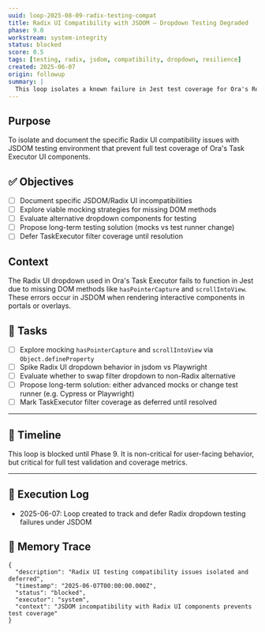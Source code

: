 ```yaml
---
uuid: loop-2025-08-09-radix-testing-compat
title: Radix UI Compatibility with JSDOM – Dropdown Testing Degraded
phase: 9.0
workstream: system-integrity
status: blocked
score: 0.5
tags: [testing, radix, jsdom, compatibility, dropdown, resilience]
created: 2025-06-07
origin: followup
summary: |
  This loop isolates a known failure in Jest test coverage for Ora's React Task Executor. The Radix UI dropdown (Select component via shadcn/ui) fails under JSDOM due to unimplemented browser methods. This blocks full test coverage until a structural workaround is implemented.
---
```


## Purpose

To isolate and document the specific Radix UI compatibility issues with JSDOM testing environment that prevent full test coverage of Ora's Task Executor UI components.

## ✅ Objectives

- [ ] Document specific JSDOM/Radix UI incompatibilities
- [ ] Explore viable mocking strategies for missing DOM methods
- [ ] Evaluate alternative dropdown components for testing
- [ ] Propose long-term testing solution (mocks vs test runner change)
- [ ] Defer TaskExecutor filter coverage until resolution

## Context

The Radix UI dropdown used in Ora's Task Executor fails to function in Jest due to missing DOM methods like `hasPointerCapture` and `scrollIntoView`. These errors occur in JSDOM when rendering interactive components in portals or overlays.

## 🔧 Tasks

- [ ] Explore mocking `hasPointerCapture` and `scrollIntoView` via `Object.defineProperty`
- [ ] Spike Radix UI dropdown behavior in jsdom vs Playwright
- [ ] Evaluate whether to swap filter dropdown to non-Radix alternative
- [ ] Propose long-term solution: either advanced mocks or change test runner (e.g. Cypress or Playwright)
- [ ] Mark TaskExecutor filter coverage as deferred until resolved

---

## 🔁 Timeline

This loop is blocked until Phase 9. It is non-critical for user-facing behavior, but critical for full test validation and coverage metrics.

---

## 🧾 Execution Log

- 2025-06-07: Loop created to track and defer Radix dropdown testing failures under JSDOM

## 🧠 Memory Trace

```json:memory
{
  "description": "Radix UI testing compatibility issues isolated and deferred",
  "timestamp": "2025-06-07T00:00:00.000Z",
  "status": "blocked",
  "executor": "system",
  "context": "JSDOM incompatibility with Radix UI components prevents test coverage"
}
```
